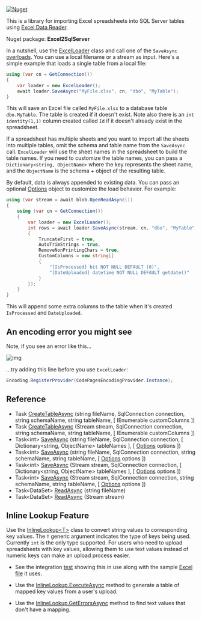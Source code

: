 [![Nuget](https://img.shields.io/nuget/v/Excel2SqlServer)](https://www.nuget.org/packages/Excel2SqlServer/)

This is a library for importing Excel spreadsheets into SQL Server tables using [Excel Data Reader](https://github.com/ExcelDataReader/ExcelDataReader).

Nuget package: **Excel2SqlServer**

In a nutshell, use the [ExcelLoader](https://github.com/adamosoftware/Excel2SqlServer.Library/blob/master/Excel2SqlServer.Library/ExcelLoader.cs) class and call one of the `SaveAsync` [overloads](https://github.com/adamfoneil/Excel2SqlServer.Library/blob/master/Excel2SqlServer.Library/ExcelLoader.cs#L108-L130). You can use a local filename or a stream as input. Here's a simple example that loads a single table from a local file:

```csharp
using (var cn = GetConnection())
{
    var loader = new ExcelLoader();
    await loader.SaveAsync("MyFile.xlsx", cn, "dbo", "MyTable");
}
```
This will save an Excel file called `MyFile.xlsx` to a database table `dbo.MyTable`. The table is created if it doesn't exist. Note also there is an `int identity(1,1)` column created called `Id` if it doesn't already exist in the spreadsheet.

If a spreadsheet has multiple sheets and you want to import all the sheets into multiple tables, omit the schema and table name from the `SaveAsync` call. `ExcelLoader` will use the sheet names in the spreadsheet to build the table names. If you need to customize the table names, you can pass a `Dictionary<string, ObjectName>` where the key represents the sheet name, and the `ObjectName` is the schema + object of the resulting table.

By default, data is always appended to existing data. You can pass an optional [Options](https://github.com/adamosoftware/Excel2SqlServer.Library/blob/master/Excel2SqlServer.Library/Options.cs) object to customize the load behavior. For example:
```csharp
using (var stream = await blob.OpenReadAsync())
{
    using (var cn = GetConnection())
    {
        var loader = new ExcelLoader();
        int rows = await loader.SaveAsync(stream, cn, "dbo", "MyTable", new Options() 
        {
            TruncateFirst = true,
            AutoTrimStrings = true,
            RemoveNonPrintingChars = true,
            CustomColumns = new string[]
            {
                "[IsProcessed] bit NOT NULL DEFAULT (0)",
                "[DateUploaded] datetime NOT NULL DEFAULT getdate()"
            }
        });
    }
}
```
This will append some extra columns to the table when it's created `IsProcessed` and `DateUploaded`.

## An encoding error you might see

Note, if you see an error like this...

![img](https://adamosoftware.blob.core.windows.net:443/images/encoding-error.png)

...try adding this line before you use `ExcelLoader`:


```csharp
Encoding.RegisterProvider(CodePagesEncodingProvider.Instance);
```

## Reference
- Task [CreateTableAsync](https://github.com/adamfoneil/Excel2SqlServer.Library/blob/master/Excel2SqlServer.Library/ExcelLoader.cs#L19)
 (string fileName, SqlConnection connection, string schemaName, string tableName, [ IEnumerable<string> customColumns ])
- Task [CreateTableAsync](https://github.com/adamfoneil/Excel2SqlServer.Library/blob/master/Excel2SqlServer.Library/ExcelLoader.cs#L25)
 (Stream stream, SqlConnection connection, string schemaName, string tableName, [ IEnumerable<string> customColumns ])
- Task\<int\> [SaveAsync](https://github.com/adamfoneil/Excel2SqlServer.Library/blob/master/Excel2SqlServer.Library/ExcelLoader.cs#L109)
 (string fileName, SqlConnection connection, [ Dictionary<string, ObjectName> tableNames ], [ [Options](https://github.com/adamfoneil/Excel2SqlServer.Library/blob/master/Excel2SqlServer.Library/Options.cs#L5) options ])
- Task\<int\> [SaveAsync](https://github.com/adamfoneil/Excel2SqlServer.Library/blob/master/Excel2SqlServer.Library/ExcelLoader.cs#L115)
 (string fileName, SqlConnection connection, string schemaName, string tableName, [ [Options](https://github.com/adamfoneil/Excel2SqlServer.Library/blob/master/Excel2SqlServer.Library/Options.cs#L5) options ])
- Task\<int\> [SaveAsync](https://github.com/adamfoneil/Excel2SqlServer.Library/blob/master/Excel2SqlServer.Library/ExcelLoader.cs#L121)
 (Stream stream, SqlConnection connection, [ Dictionary<string, ObjectName> tableNames ], [ [Options](https://github.com/adamfoneil/Excel2SqlServer.Library/blob/master/Excel2SqlServer.Library/Options.cs#L5) options ])
- Task\<int\> [SaveAsync](https://github.com/adamfoneil/Excel2SqlServer.Library/blob/master/Excel2SqlServer.Library/ExcelLoader.cs#L127)
 (Stream stream, SqlConnection connection, string schemaName, string tableName, [ [Options](https://github.com/adamfoneil/Excel2SqlServer.Library/blob/master/Excel2SqlServer.Library/Options.cs#L5) options ])
- Task\<DataSet\> [ReadAsync](https://github.com/adamfoneil/Excel2SqlServer.Library/blob/master/Excel2SqlServer.Library/ExcelLoader.cs#L241)
 (string fileName)
- Task\<DataSet\> [ReadAsync](https://github.com/adamfoneil/Excel2SqlServer.Library/blob/master/Excel2SqlServer.Library/ExcelLoader.cs#L249)
 (Stream stream)


## Inline Lookup Feature
Use the [InlineLookup\<T\>](https://github.com/adamfoneil/Excel2SqlServer.Library/blob/master/Excel2SqlServer.Library/InlineLookup.cs) class to convert string values to corresponding key values. The `T` generic argument indicates the type of keys being used. Currently `int` is the only type supported. For users who need to upload spreadsheets with key values, allowing them to use text values instead of numeric keys can make an upload process easier.

- See the integration [test](https://github.com/adamfoneil/Excel2SqlServer.Library/blob/master/Testing/LoadTests.cs#L105) showing this in use along with the sample [Excel file](https://github.com/adamfoneil/Excel2SqlServer.Library/blob/master/Testing/Resources/inline-lookup.xlsx) it uses.
    
- Use the [InlineLookup.ExecuteAsync](https://github.com/adamfoneil/Excel2SqlServer.Library/blob/master/Excel2SqlServer.Library/InlineLookup.cs#L31) method to generate a table of mapped key values from a user's upload.
    
- Use the [InlineLookup.GetErrorsAsync](https://github.com/adamfoneil/Excel2SqlServer.Library/blob/master/Excel2SqlServer.Library/InlineLookup.cs#L98) method to find text values that don't have a mapping.
